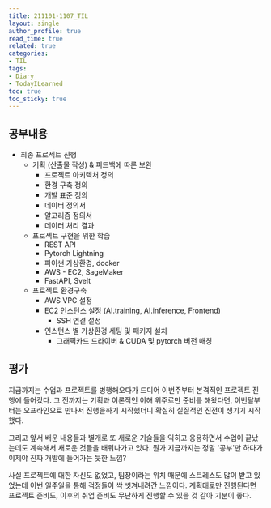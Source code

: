 ```yaml
---
title: 211101-1107_TIL
layout: single
author_profile: true
read_time: true
related: true
categories:
- TIL
tags:
- Diary
- TodayILearned
toc: true
toc_sticky: true
---
```




##  공부내용

- 최종 프로젝트 진행
  - 기획 (산출물 작성) & 피드백에 따른 보완
    - 프로젝트 아키텍처 정의
    - 환경 구축 정의
    - 개발 표준 정의
    - 데이터 정의서
    - 알고리즘 정의서
    - 데이터 처리 결과
  - 프로젝트 구현을 위한 학습
    - REST API
    - Pytorch Lightning
    - 파이썬 가상환경, docker
    - AWS - EC2, SageMaker
    - FastAPI, Svelt
  - 프로젝트 환경구축
    - AWS VPC 설정
    - EC2 인스턴스 설정 (AI.training, AI.inference, Frontend)
      - SSH 연결 설정
    - 인스턴스 별 가상환경 세팅 및 패키지 설치
      - 그래픽카드 드라이버 & CUDA 및 pytorch 버전 매칭

## 평가

지금까지는 수업과 프로젝트를 병행해오다가 드디어 이번주부터 본격적인 프로젝트 진행에 들어갔다. 그 전까지는 기획과 이론적인 이해 위주로만 준비를 해왔다면, 이번달부터는 오프라인으로 만나서 진행을하기 시작했더니 확실히 실질적인 진전이 생기기 시작했다.

그리고 앞서 배운 내용들과 별개로 또 새로운 기술들을 익히고 응용하면서 수업이 끝났는데도 계속해서 새로운 것들을 배워나가고 있다. 뭔가 지금까지는 정말 '공부'만 하다가 이제야 진짜 개발에 들어가는 듯한 느낌?

사실 프로젝트에 대한 자신도 없었고, 팀장이라는 위치 때문에 스트레스도 많이 받고 있었는데 이번 일주일을 통해 걱정들이 싹 씻겨내려간 느낌이다. 계획대로만 진행된다면 프로젝트 준비도, 이후의 취업 준비도 무난하게 진행할 수 있을 것 같아 기분이 좋다.
